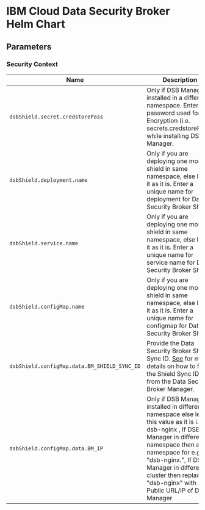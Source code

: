 <!--- app-name: dsbshield -->

# IBM Cloud Data Security Broker Helm Chart


## Parameters

### Security Context

| Name                                | Description                                                          | Value                                                                                       |
| ------------------------------------|----------------------------------------------------------------------|---------------------------------------------------------------------------------------------|
| `dsbShield.secret.credstorePass`                    |Only if DSB Manager is installed in a different namespace. Enter a password used for Encryption (i.e. secrets.credstorePass) while installing DSB Manager.               | `""`                                                                         |
| `dsbShield.deployment.name`                    |Only if you are deploying one more shield in same namespace, else leave it as it is. Enter a unique name for deployment for Data Security Broker Shield               | `"dsb-shield-app1"`                                                                         |
| `dsbShield.service.name`                    |Only if you are deploying one more shield in same namespace, else leave it as it is. Enter a unique name for service name for Data Security Broker Shield               | `"dsb-shield-app1"`                                                                         |
| `dsbShield.configMap.name`                    |Only if you are deploying one more shield in same namespace, else leave it as it is. Enter a unique name for configmap for Data Security Broker Shield               | `"dsb-shield-app1"`                                                                         |
| `dsbShield.configMap.data.BM_SHIELD_SYNC_ID`    |Provide the Data Security Broker Shield Sync ID. [See](https://test.cloud.ibm.com/docs/security-broker?topic=security-broker-sb_install_catalog#sb_install_ui_procedure) for more details on how to fetch the Shield Sync ID from the Data Security Broker Manager.                   | `"IyNTSElFTEQjIzE3Mi4zMC40NC4yMDQjIzQ0MyMjaWJtIyM2MzA0ZWJjMTU3NzQyYTBkZTJkZDVmZmYjIzg0NDQ="`|
| `dsbShield.configMap.data.BM_IP`                    | Only if DSB Manager is installed in different namespace else leave this value as it is i.e. dsb-nginx , If DSB Manager in different namespace then add namespace for e.g. "dsb-nginx.<namespace>", If DSB Manager in different cluster then replace "dsb-nginx" with Public URL/IP of DSB Manager           | `"dsb-nginx"` |
